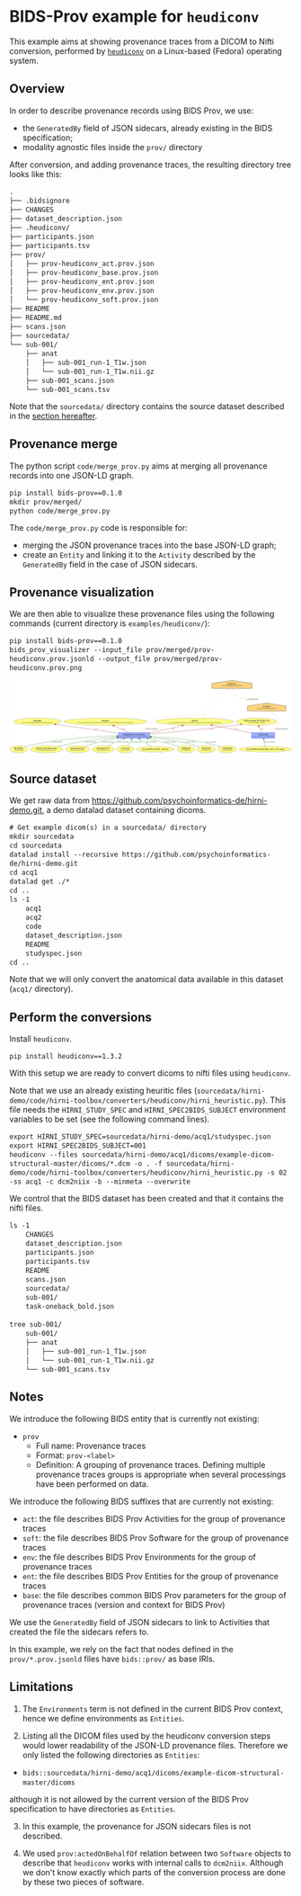 # BIDS-Prov example for `heudiconv`

This example aims at showing provenance traces from a DICOM to Nifti conversion, performed by [`heudiconv`](https://heudiconv.readthedocs.io/en/latest/) on a Linux-based (Fedora) operating system.

## Overview

In order to describe provenance records using BIDS Prov, we use:

* the `GeneratedBy` field of JSON sidecars, already existing in the BIDS specification;
* modality agnostic files inside the `prov/` directory

After conversion, and adding provenance traces, the resulting directory tree looks like this:

```
.
├── .bidsignore
├── CHANGES
├── dataset_description.json
├── .heudiconv/
├── participants.json
├── participants.tsv
├── prov/
│   ├── prov-heudiconv_act.prov.json
│   ├── prov-heudiconv_base.prov.json
│   ├── prov-heudiconv_ent.prov.json
│   ├── prov-heudiconv_env.prov.json
│   └── prov-heudiconv_soft.prov.json
├── README
├── README.md
├── scans.json
├── sourcedata/
└── sub-001/
    ├── anat
    │   ├── sub-001_run-1_T1w.json
    │   └── sub-001_run-1_T1w.nii.gz
    ├── sub-001_scans.json
    └── sub-001_scans.tsv
```

Note that the `sourcedata/` directory contains the source dataset described in the [section hereafter](#source-dataset).

## Provenance merge

The python script `code/merge_prov.py` aims at merging all provenance records into one JSON-LD graph.

```shell
pip install bids-prov==0.1.0
mkdir prov/merged/
python code/merge_prov.py
```

The `code/merge_prov.py` code is responsible for:
* merging the JSON provenance traces into the base JSON-LD graph;
* create an `Entity` and linking it to the `Activity` described by the `GeneratedBy` field in the case of JSON sidecars.

## Provenance visualization

We are then able to visualize these provenance files using the following commands (current directory is `examples/heudiconv/`):

```shell
pip install bids-prov==0.1.0
bids_prov_visualizer --input_file prov/merged/prov-heudiconv.prov.jsonld --output_file prov/merged/prov-heudiconv.prov.png
```

![](/examples/heudiconv/prov/merged/prov-heudiconv.prov.png)

## Source dataset

We get raw data from https://github.com/psychoinformatics-de/hirni-demo.git, a demo datalad dataset containing dicoms.

```shell
# Get example dicom(s) in a sourcedata/ directory
mkdir sourcedata
cd sourcedata
datalad install --recursive https://github.com/psychoinformatics-de/hirni-demo.git
cd acq1
datalad get ./*
cd ..
ls -1
    acq1
    acq2
    code
    dataset_description.json
    README
    studyspec.json
cd ..
```

Note that we will only convert the anatomical data available in this dataset (`acq1/` directory).

## Perform the conversions

Install `heudiconv`.

```shell
pip install heudiconv==1.3.2
```
With this setup we are ready to convert dicoms to nifti files using `heudiconv`.

Note that we use an already existing heuritic files (`sourcedata/hirni-demo/code/hirni-toolbox/converters/heudiconv/hirni_heuristic.py`). This file needs the `HIRNI_STUDY_SPEC` and `HIRNI_SPEC2BIDS_SUBJECT` environment variables to be set (see the following command lines).

```shell
export HIRNI_STUDY_SPEC=sourcedata/hirni-demo/acq1/studyspec.json
export HIRNI_SPEC2BIDS_SUBJECT=001
heudiconv --files sourcedata/hirni-demo/acq1/dicoms/example-dicom-structural-master/dicoms/*.dcm -o . -f sourcedata/hirni-demo/code/hirni-toolbox/converters/heudiconv/hirni_heuristic.py -s 02 -ss acq1 -c dcm2niix -b --minmeta --overwrite
```

We control that the BIDS dataset has been created and that it contains the nifti files.

```shell
ls -1
    CHANGES
    dataset_description.json
    participants.json
    participants.tsv
    README
    scans.json
    sourcedata/
    sub-001/
    task-oneback_bold.json

tree sub-001/
    sub-001/
    ├── anat
    │   ├── sub-001_run-1_T1w.json
    │   └── sub-001_run-1_T1w.nii.gz
    └── sub-001_scans.tsv
```

## Notes

We introduce the following BIDS entity that is currently not existing:

* `prov`
    * Full name: Provenance traces
    * Format: `prov-<label>`
    * Definition: A grouping of provenance traces. Defining multiple provenance traces groups is appropriate when several processings have been performed on data.

We introduce the following BIDS suffixes that are currently not existing:

* `act`: the file describes BIDS Prov Activities for the group of provenance traces
* `soft`: the file describes BIDS Prov Software for the group of provenance traces
* `env`: the file describes BIDS Prov Environments for the group of provenance traces
* `ent`: the file describes BIDS Prov Entities for the group of provenance traces
* `base`: the file describes common BIDS Prov parameters for the group of provenance traces (version and context for BIDS Prov)

We use the `GeneratedBy` field of JSON sidecars to link to Activities that created the file the sidecars refers to.

In this example, we rely on the fact that nodes defined in the `prov/*.prov.jsonld` files have `bids::prov/` as base IRIs.

## Limitations

1. The `Environments` term is not defined in the current BIDS Prov context, hence we define environments as `Entities`.

2. Listing all the DICOM files used by the heudiconv conversion steps would lower readability of the JSON-LD provenance files. Therefore we only listed the following directories as `Entities`:
* `bids::sourcedata/hirni-demo/acq1/dicoms/example-dicom-structural-master/dicoms`

although it is not allowed by the current version of the BIDS Prov specification to have directories as `Entities`.

3. In this example, the provenance for JSON sidecars files is not described.

4. We used `prov:actedOnBehalfOf` relation between two `Software` objects to describe that `heudiconv` works with internal calls to `dcm2niix`. Although we don't know exactly which parts of the conversion process are done by these two pieces of software.

